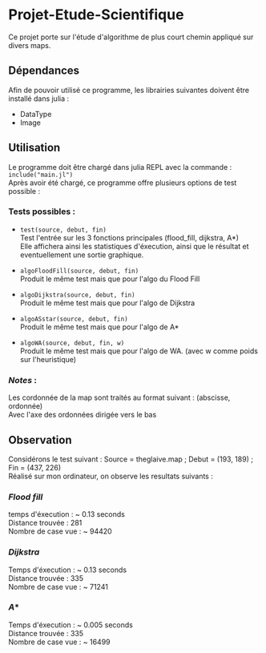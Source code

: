 # Projet-Etude-Scientifique
Ce projet porte sur l'étude d'algorithme de plus court chemin appliqué sur divers maps.

## Dépendances 
Afin de pouvoir utilisé ce programme, les librairies suivantes doivent être installé dans julia : 
- DataType
- Image

## Utilisation
Le programme doit être chargé dans julia REPL avec la commande : `include("main.jl")`  <br>
Après avoir été chargé, ce programme offre plusieurs options de test possible :  <br>

### Tests possibles :
- `test(source, debut, fin)` <br>
Test l'entrée sur les 3 fonctions principales (flood_fill, dijkstra, A*) <br>
Elle affichera ainsi les statistiques d'éxecution, ainsi que le résultat et eventuellement une sortie graphique.

- `algoFloodFill(source, debut, fin)` <br>
Produit le même test mais que pour l'algo du Flood Fill

- `algoDijkstra(source, debut, fin)` <br>
Produit le même test mais que pour l'algo de Dijkstra

- `algoASstar(source, debut, fin)` <br>
Produit le même test mais que pour l'algo de A*

- `algoWA(source, debut, fin, w)` <br>
Produit le même test mais que pour l'algo de WA. (avec w comme poids sur l'heuristique)


### *Notes* :
Les cordonnée de la map sont traités au format suivant : (abscisse, ordonnée) <br>
Avec l'axe des ordonnées dirigée vers le bas

## Observation
Considérons le test suivant : Source = theglaive.map ; Debut = (193, 189) ; Fin = (437, 226) <br>
Réalisé sur mon ordinateur, on observe les resultats suivants : 

### *Flood fill* 
temps d'éxecution : ~ 0.13 seconds <br>
Distance trouvée : 281 <br>
Nombre de case vue : ~ 94420 <br>

### *Dijkstra*
Temps d'éxecution : ~ 0.13 seconds <br>
Distance trouvée : 335 <br>
Nombre de case vue : ~ 71241  <br>

### *A**
Temps d'éxecution : ~ 0.005 seconds  <br>
Distance trouvée : 335  <br>
Nombre de case vue : ~ 16499  <br>

